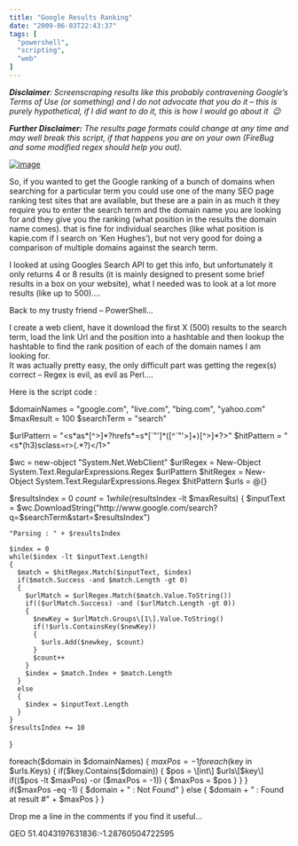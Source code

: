 ```yaml
---
title: "Google Results Ranking"
date: "2009-06-03T22:43:37"
tags: [
  "powershell",
  "scripting",
  "web"
]
---
```

***Disclaimer**: Screenscraping results like this probably contravening Google’s Terms of Use (or something) and I do not advocate that you do it – this is purely hypothetical, if I did want to do it, this is how I would go about it  😉*

***Further Disclaimer:** The results page formats could change at any time and may well break this script, if that happens you are on your own (FireBug and some modified regex should help you out).*

[![image](image_thumb.png "image")](https://kapie.com/content/binary/WindowsLiveWriter/GoogleResultsRanking_14D92/image_2.png)

So, if you wanted to get the Google ranking of a bunch of domains when searching for a particular term you could use one of the many SEO page ranking test sites that are available, but these are a pain in as much it they require you to enter the search term and the domain name you are looking for and they give you the ranking (what position in the results the domain name comes). that is fine for individual searches (like what position is kapie.com if I search on ‘Ken Hughes’), but not very good for doing a comparison of multiple domains against the search term.

I looked at using Googles Search API to get this info, but unfortunately it only returns 4 or 8 results (it is mainly designed to present some brief results in a box on your website), what I needed was to look at a lot more results (like up to 500)….

Back to my trusty friend – PowerShell…

I create a web client, have it download the first X (500) results to the search term, load the link Url and the position into a hashtable and then lookup the hashtable to find the rank position of each of the domain names I am looking for.  
It was actually pretty easy, the only difficult part was getting the regex(s) correct – Regex is evil, as evil as Perl….

Here is the script code :

  $domainNames = "google.com", "live.com", "bing.com", "yahoo.com"
  $maxResult = 100
  $searchTerm = "search"

  $urlPattern = "<s\*as\*\[^>\]\*?hrefs\*=s\*\[\`"'\]\*(\[^\`"'>\]+)\[^>\]\*?>"
  $hitPattern = "<s\*(h3)sclass=r>(.\*?)</1>"

  $wc = new-object "System.Net.WebClient"
  $urlRegex = New-Object System.Text.RegularExpressions.Regex $urlPattern
  $hitRegex = New-Object System.Text.RegularExpressions.Regex $hitPattern
  $urls = @{}

  $resultsIndex = 0
  $count = 1
  while($resultsIndex -lt $maxResults)
  {
    $inputText = $wc.DownloadString("http://www.google.com/search?q=$searchTerm&start=$resultsIndex")

    "Parsing : " + $resultsIndex

    $index = 0
    while($index -lt $inputText.Length)
    {
      $match = $hitRegex.Match($inputText, $index)
      if($match.Success -and $match.Length -gt 0)
      {
        $urlMatch = $urlRegex.Match($match.Value.ToString())
        if(($urlMatch.Success) -and ($urlMatch.Length -gt 0))
        {
          $newKey = $urlMatch.Groups\[1\].Value.ToString()
          if(!$urls.ContainsKey($newKey))
          {
            $urls.Add($newkey, $count)
          }
          $count++
        }
        $index = $match.Index + $match.Length
      }
      else
      {
        $index = $inputText.Length
      }
    }
    $resultsIndex += 10
  }


  foreach($domain in $domainNames)
  {
    $maxPos = -1
    foreach($key in $urls.Keys)
    {
      if($key.Contains($domain))
      {
        $pos = \[int\] $urls\[$key\]
        if(($pos -lt $maxPos) -or ($maxPos = -1))
        {
          $maxPos = $pos
        }
      }
    }
    if($maxPos -eq -1)
    {
      $domain + " : Not Found"
    }
    else
    {
      $domain + " : Found at result #" + $maxPos
    }
  }

Drop me a line in the comments if you find it useful…

GEO 51.4043197631836:\-1.28760504722595